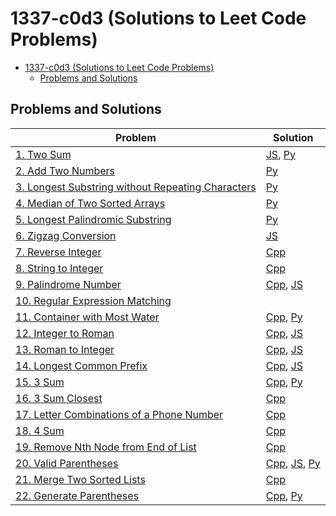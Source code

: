 # 1337-c0d3 (Solutions to Leet Code Problems)

<!-- TOC -->
* [1337-c0d3 (Solutions to Leet Code Problems)](#1337-c0d3-solutions-to-leet-code-problems)
  * [Problems and Solutions](#problems-and-solutions)
<!-- TOC -->

## Problems and Solutions
| Problem                                                                                                                            | Solution                                                                                                                     |
|------------------------------------------------------------------------------------------------------------------------------------|------------------------------------------------------------------------------------------------------------------------------|
| [1. Two Sum](https://leetcode.com/problems/two-sum/)                                                                               | [JS](javascript/1.%20two-sum.js), [Py](python/1.%20two-sum.py)                                                               |
| [2. Add Two Numbers](https://leetcode.com/problems/add-two-numbers/)                                                               | [Py](python/2.%20add-two-numbers.py)                                                                                         |
| [3. Longest Substring without Repeating Characters](https://leetcode.com/problems/longest-substring-without-repeating-characters/) | [Py](python/3.%20longest-substring-without-repeating-characters.py)                                                          |
| [4. Median of Two Sorted Arrays](https://leetcode.com/problems/median-of-two-sorted-arrays/)                                       | [Py](python/4.%20median-of-two-sorted-arrays.py)                                                                             |
| [5. Longest Palindromic Substring](https://leetcode.com/problems/longest-palindromic-substring/)                                   | [Py](python/5.%20longest-palindromic-substring.py)                                                                           |
| [6. Zigzag Conversion](https://leetcode.com/problems/zigzag-conversion/)                                                           | [JS](javascript/6.%20zigzag-conversion.js)                                                                                   |
| [7. Reverse Integer](https://leetcode.com/problems/reverse-integer/)                                                               | [Cpp](cpp/7.%20reverse-integer.cpp)                                                                                          |
| [8. String to Integer](https://leetcode.com/problems/string-to-integer-atoi/)                                                      | [Cpp](cpp/8.%20string-to-integer.cpp)                                                                                        |
| [9. Palindrome Number](https://leetcode.com/problems/palindrome-number/)                                                           | [Cpp](cpp/9.%20palindrome-number.cpp), [JS](javascript/9.%20palindrome-number.js)                                            |
| [10. Regular Expression Matching](https://leetcode.com/problems/regular-expression-matching)                                       |                                                                                                                              |
| [11. Container with Most Water](https://leetcode.com/problems/container-with-most-water/)                                          | [Cpp](cpp/11.%20container-with-most-water.cpp), [Py](python/11.%20container-with-most-water.py)                              |
| [12. Integer to Roman](https://leetcode.com/problems/integer-to-roman/)                                                            | [Cpp](cpp/12.%20integer-to-roman.cpp), [JS](javascript/12.%20integer-to-roman.js)                                            |
| [13. Roman to Integer](https://leetcode.com/problems/roman-to-integer/)                                                            | [Cpp](cpp/13.%20roman-to-integer.cpp), [JS](javascript/13.%20roman-to-integer.js)                                            |
| [14. Longest Common Prefix](https://leetcode.com/problems/longest-common-prefix/)                                                  | [Cpp](cpp/14.%20longest-common-prefix.cpp), [JS](javascript/14.%20longest-common-prefix.js)                                  |
| [15. 3 Sum](https://leetcode.com/problems/3sum/)                                                                                   | [Cpp](cpp/15.%203-sum.cpp), [Py](python/15.%203-sum.py)                                                                      |
| [16. 3 Sum Closest](https://leetcode.com/problems/3sum-closest/)                                                                   | [Cpp](cpp/16.%203-sum-closest.cpp)                                                                                           |
| [17. Letter Combinations of a Phone Number](https://leetcode.com/problems/letter-combinations-of-a-phone-number/)                  | [Cpp](cpp/17.%20letter-combinations-of-a-phone-number.cpp)                                                                   |
| [18. 4 Sum](https://leetcode.com/problems/4sum/)                                                                                   | [Cpp](cpp/18.%204-sum.cpp)                                                                                                   |
| [19. Remove Nth Node from End of List](https://leetcode.com/problems/remove-nth-node-from-end-of-list/)                            | [Cpp](cpp/19.%20remove-nth-node-from-end-of-list.cpp)                                                                        |
| [20. Valid Parentheses](https://leetcode.com/problems/valid-parentheses/)                                                          | [Cpp](cpp/20.%20valid-parentheses.cpp), [JS](javascript/20.%20valid-parentheses.js), [Py](python/20.%20valid-parentheses.py) |
| [21. Merge Two Sorted Lists](https://leetcode.com/problems/merge-two-sorted-lists/)                                                | [Cpp](cpp/21.%20merge-two-sorted-lists.cpp)                                                                                  |
| [22. Generate Parentheses](https://leetcode.com/problems/generate-parentheses/)                                                    | [Cpp](cpp/22.%20generate-parentheses.cpp), [Py](python/22.%20generate-parentheses.py)                                        |